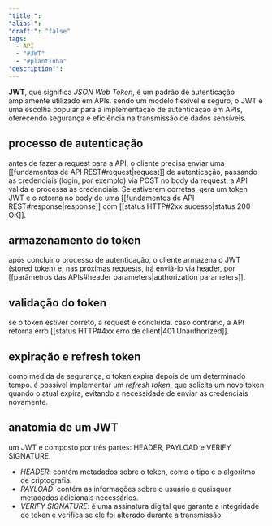 ```yaml
---
"title:": 
"alias:": 
"draft:": "false"
tags:
  - API
  - "#JWT"
  - "#plantinha"
"description:":
---
```

**JWT**, que significa *JSON Web Token*, é um padrão de autenticação amplamente utilizado em APIs. sendo um modelo flexível e seguro, o JWT é uma escolha popular para a implementação de autenticação em APIs, oferecendo segurança e eficiência na transmissão de dados sensíveis.

## processo de autenticação
antes de fazer a request para a API, o cliente precisa enviar uma [[fundamentos de API REST#request|request]] de autenticação, passando as credenciais (login, por exemplo) via POST no body da request. a API valida e processa as credenciais. Se estiverem corretas, gera um token JWT e o retorna no body de uma [[fundamentos de API REST#response|response]] com [[status HTTP#2xx sucesso|status 200 OK]].

## armazenamento do token
após concluir o processo de autenticação, o cliente armazena o JWT (stored token) e, nas próximas requests, irá enviá-lo via header, por [[parâmetros das APIs#header parameters|authorization parameters]].

## validação do token
se o token estiver correto, a request é concluída. caso contrário, a API retorna erro [[status HTTP#4xx erro de client|401 Unauthorized]].

## expiração e refresh token
como medida de segurança, o token expira depois de um determinado tempo. é possível implementar um *refresh token*, que solicita um novo token quando o atual expira, evitando a necessidade de enviar as credenciais novamente.

## anatomia de um JWT
um JWT é composto por três partes: HEADER, PAYLOAD e VERIFY SIGNATURE.
- *HEADER*: contém metadados sobre o token, como o tipo e o algoritmo de criptografia.
- *PAYLOAD*: contém as informações sobre o usuário e quaisquer metadados adicionais necessários.
- *VERIFY SIGNATURE*: é uma assinatura digital que garante a integridade do token e verifica se ele foi alterado durante a transmissão.